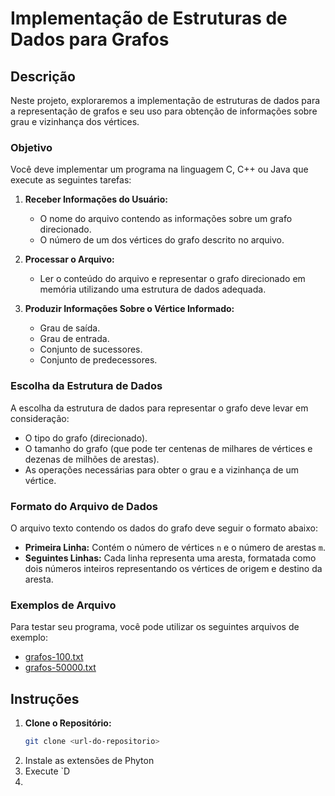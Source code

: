 # Implementação de Estruturas de Dados para Grafos

## Descrição

Neste projeto, exploraremos a implementação de estruturas de dados para a representação de grafos e seu uso para obtenção de informações sobre grau e vizinhança dos vértices.

### Objetivo

Você deve implementar um programa na linguagem C, C++ ou Java que execute as seguintes tarefas:

1. **Receber Informações do Usuário:**
   - O nome do arquivo contendo as informações sobre um grafo direcionado.
   - O número de um dos vértices do grafo descrito no arquivo.

2. **Processar o Arquivo:**
   - Ler o conteúdo do arquivo e representar o grafo direcionado em memória utilizando uma estrutura de dados adequada.

3. **Produzir Informações Sobre o Vértice Informado:**
   - Grau de saída.
   - Grau de entrada.
   - Conjunto de sucessores.
   - Conjunto de predecessores.

### Escolha da Estrutura de Dados

A escolha da estrutura de dados para representar o grafo deve levar em consideração:
- O tipo do grafo (direcionado).
- O tamanho do grafo (que pode ter centenas de milhares de vértices e dezenas de milhões de arestas).
- As operações necessárias para obter o grau e a vizinhança de um vértice.

### Formato do Arquivo de Dados

O arquivo texto contendo os dados do grafo deve seguir o formato abaixo:
- **Primeira Linha:** Contém o número de vértices `n` e o número de arestas `m`.
- **Seguintes Linhas:** Cada linha representa uma aresta, formatada como dois números inteiros representando os vértices de origem e destino da aresta.

### Exemplos de Arquivo

Para testar seu programa, você pode utilizar os seguintes arquivos de exemplo:
- [grafos-100.txt](link_para_grafos-50000100.txt)
- [grafos-50000.txt](link_para_grafos-50000.txt)

## Instruções

1. **Clone o Repositório:**
   ```sh
   git clone <url-do-repositorio>

2. Instale as extensões de Phyton
3. Execute `D
4. 
